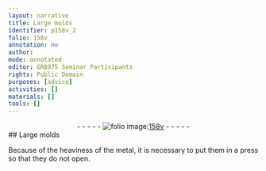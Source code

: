 ```yaml
---
layout: narrative
title: Large molds
identifier: p158v_2
folio: 158v
annotation: no
author:
mode: annotated
editor: GR8975 Seminar Participants
rights: Public Domain
purposes: [advice]
activities: []
materials: []
tools: []
---
```


 <div class="folio" align="center">- - - - - <a href="http://gallica.bnf.fr/ark:/12148/btv1b10500001g/f322.image" target="_blank"><img src="https://cu-mkp.github.io/GR8975-edition/assets/photo-icon.png" alt="folio image: " style="display:inline-block; margin-bottom:-3px;"/>158v</a> - - - - - </div> 
## Large molds

 
Because of the heaviness of the metal, it is necessary to put them in a press so that they do not open.
 